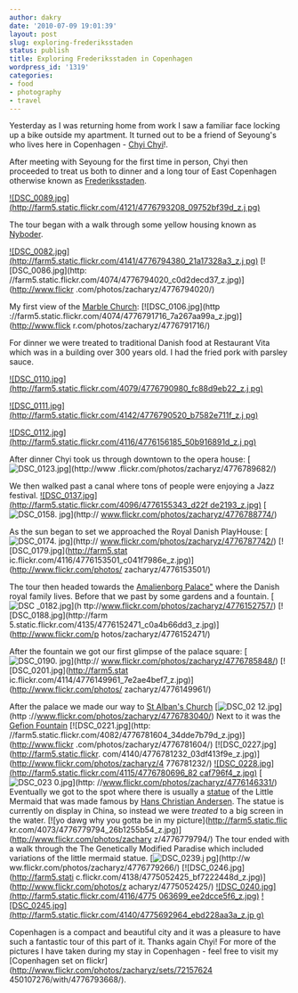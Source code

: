 ```yaml
---
author: dakry
date: '2010-07-09 19:01:39'
layout: post
slug: exploring-frederiksstaden
status: publish
title: Exploring Frederiksstaden in Copenhagen
wordpress_id: '1319'
categories:
- food
- photography
- travel
---
```


Yesterday as I was returning home from work I saw a familiar face locking up a
bike outside my apartment. It turned out to be a friend of Seyoung's who lives
here in Copenhagen - [Chyi Chyi](http://chyix2.blogspot.com/)!.

After meeting with Seyoung for the first time in person, Chyi then proceeded
to treat us both to dinner and a long tour of East Copenhagen otherwise known
as [Frederiksstaden](http://en.wikipedia.org/wiki/Frederiksstaden).

[![DSC_0089.jpg](http://farm5.static.flickr.com/4121/4776793208_09752bf39d_z.j
pg)](http://www.flickr.com/photos/zacharyz/4776793208/)

The tour began with a walk through some yellow housing known as
[Nyboder](http://en.wikipedia.org/wiki/Nyboder).

[![DSC_0082.jpg](http://farm5.static.flickr.com/4141/4776794380_21a17328a3_z.j
pg)](http://www.flickr.com/photos/zacharyz/4776794380/) [![DSC_0086.jpg](http:
//farm5.static.flickr.com/4074/4776794020_c0d2decd37_z.jpg)](http://www.flickr
.com/photos/zacharyz/4776794020/)

My first view of the [Marble
Church](http://en.wikipedia.org/wiki/Frederik's_Church): [![DSC_0106.jpg](http
://farm5.static.flickr.com/4074/4776791716_7a267aa99a_z.jpg)](http://www.flick
r.com/photos/zacharyz/4776791716/)

For dinner we were treated to traditional Danish food at Restaurant Vita which
was in a building over 300 years old. I had the fried pork with parsley sauce.

[![DSC_0110.jpg](http://farm5.static.flickr.com/4079/4776790980_fc88d9eb22_z.j
pg)](http://www.flickr.com/photos/zacharyz/4776790980/)

[![DSC_0111.jpg](http://farm5.static.flickr.com/4142/4776790520_b7582e711f_z.j
pg)](http://www.flickr.com/photos/zacharyz/4776790520/)

[![DSC_0112.jpg](http://farm5.static.flickr.com/4116/4776156185_50b916891d_z.j
pg)](http://www.flickr.com/photos/zacharyz/4776156185/)

After dinner Chyi took us through downtown to the opera house: [![DSC_0123.jpg
](http://farm5.static.flickr.com/4075/4776789682_d101eab2b3_z.jpg)](http://www
.flickr.com/photos/zacharyz/4776789682/)

We then walked past a canal where tons of people were enjoying a Jazz
festival. [![DSC_0137.jpg](http://farm5.static.flickr.com/4096/4776155343_d22f
de2193_z.jpg)](http://www.flickr.com/photos/zacharyz/4776155343/) [![DSC_0158.
jpg](http://farm5.static.flickr.com/4141/4776788774_38223b1780_z.jpg)](http://
www.flickr.com/photos/zacharyz/4776788774/)

As the sun began to set we approached the Royal Danish PlayHouse: [![DSC_0174.
jpg](http://farm5.static.flickr.com/4117/4776787742_a1c28c3b4d_z.jpg)](http://
www.flickr.com/photos/zacharyz/4776787742/) [![DSC_0179.jpg](http://farm5.stat
ic.flickr.com/4116/4776153501_c041f7986e_z.jpg)](http://www.flickr.com/photos/
zacharyz/4776153501/)

The tour then headed towards the [Amalienborg
Palace"](http://en.wikipedia.org/wiki/Amalienborg_Palace) where the Danish
royal family lives. Before that we past by some gardens and a fountain. [![DSC
_0182.jpg](http://farm5.static.flickr.com/4076/4776152757_9bc79a122e_z.jpg)](h
ttp://www.flickr.com/photos/zacharyz/4776152757/) [![DSC_0188.jpg](http://farm
5.static.flickr.com/4135/4776152471_c0a4b66dd3_z.jpg)](http://www.flickr.com/p
hotos/zacharyz/4776152471/)

After the fountain we got our first glimpse of the palace square: [![DSC_0190.
jpg](http://farm5.static.flickr.com/4097/4776785848_4228d7a998_z.jpg)](http://
www.flickr.com/photos/zacharyz/4776785848/) [![DSC_0201.jpg](http://farm5.stat
ic.flickr.com/4114/4776149961_7e2ae4bef7_z.jpg)](http://www.flickr.com/photos/
zacharyz/4776149961/)

After the palace we made our way to [St Alban's
Church](http://en.wikipedia.org/wiki/St._Alban's_Church,_Copenhagen) [![DSC_02
12.jpg](http://farm5.static.flickr.com/4098/4776783040_11f9dfd5ff_z.jpg)](http
://www.flickr.com/photos/zacharyz/4776783040/) Next to it was the [Gefion
Fountain](http://en.wikipedia.org/wiki/Gefion_Fountain) [![DSC_0221.jpg](http:
//farm5.static.flickr.com/4082/4776781604_34dde7b79d_z.jpg)](http://www.flickr
.com/photos/zacharyz/4776781604/) [![DSC_0227.jpg](http://farm5.static.flickr.
com/4140/4776781232_03df413f9e_z.jpg)](http://www.flickr.com/photos/zacharyz/4
776781232/) [![DSC_0228.jpg](http://farm5.static.flickr.com/4115/4776780696_82
caf796f4_z.jpg)](http://www.flickr.com/photos/zacharyz/4776780696/) [![DSC_023
0.jpg](http://farm5.static.flickr.com/4122/4776146331_5fd6d82715_z.jpg)](http:
//www.flickr.com/photos/zacharyz/4776146331/) Eventually we got to the spot
where there is usually a
[statue](http://en.wikipedia.org/wiki/The_Little_Mermaid_(statue)) of the
Little Mermaid that was made famous by [Hans Christian
Andersen](http://en.wikipedia.org/wiki/Hans_Christian_Andersen). The statue is
currently on display in China, so instead we were _treated_ to a big screen in
the water. [![yo dawg why you gotta be in my picture](http://farm5.static.flic
kr.com/4073/4776779794_26b1255b54_z.jpg)](http://www.flickr.com/photos/zachary
z/4776779794/) The tour ended with a walk through the The Genetically Modified
Paradise which included variations of the little mermaid statue. [![DSC_0239.j
pg](http://farm5.static.flickr.com/4134/4776779266_d8c79d4812_z.jpg)](http://w
ww.flickr.com/photos/zacharyz/4776779266/) [![DSC_0246.jpg](http://farm5.stati
c.flickr.com/4138/4775052425_bf7222448d_z.jpg)](http://www.flickr.com/photos/z
acharyz/4775052425/) [![DSC_0240.jpg](http://farm5.static.flickr.com/4116/4775
063699_ee2dcce5f6_z.jpg)](http://www.flickr.com/photos/zacharyz/4775063699/) [
![DSC_0245.jpg](http://farm5.static.flickr.com/4140/4775692964_ebd228aa3a_z.jp
g)](http://www.flickr.com/photos/zacharyz/4775692964/)

Copenhagen is a compact and beautiful city and it was a pleasure to have such
a fantastic tour of this part of it. Thanks again Chyi! For more of the
pictures I have taken during my stay in Copenhagen - feel free to visit my
[Copenhagen set on flickr](http://www.flickr.com/photos/zacharyz/sets/72157624
450107276/with/4776793668/).

